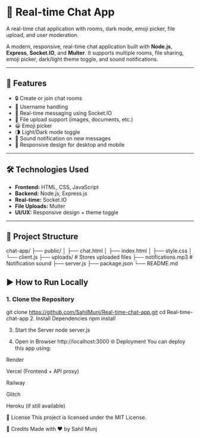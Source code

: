 # 💬 Real-time Chat App
A real-time chat application with rooms, dark mode, emoji picker, file upload, and user moderation.

A modern, responsive, real-time chat application built with **Node.js**, **Express**, **Socket.IO**, and **Multer**. It supports multiple rooms, file sharing, emoji picker, dark/light theme toggle, and sound notifications.

---

## 🚀 Features

- 🔒 Create or join chat rooms  
- 👤 Username handling  
- 💬 Real-time messaging using Socket.IO  
- 📎 File upload support (images, documents, etc.)  
- 😀 Emoji picker  
- 🌗 Light/Dark mode toggle  
- 🔔 Sound notification on new messages  
- 📱 Responsive design for desktop and mobile  

---

## 🛠️ Technologies Used

- **Frontend:** HTML, CSS, JavaScript  
- **Backend:** Node.js, Express.js  
- **Real-time:** Socket.IO  
- **File Uploads:** Multer  
- **UI/UX:** Responsive design + theme toggle  

---

## 📁 Project Structure

chat-app/
├── public/
│ ├── chat.html
│ ├── index.html
│ ├── style.css
│ └── client.js
├── uploads/ # Stores uploaded files
├── notifications.mp3 # Notification sound
├── server.js
├── package.json
└── README.md

## ▶️ How to Run Locally
### 1. Clone the Repository
git clone https://github.com/SahilMunj/Real-time-chat-app.git
cd Real-time-chat-app
2. Install Dependencies
npm install

3. Start the Server
node server.js

4. Open in Browser
http://localhost:3000
🌐 Deployment
You can deploy this app using:

Render

Vercel (Frontend + API proxy)

Railway

Glitch

Heroku (if still available)

📄 License
This project is licensed under the MIT License.

🙌 Credits
Made with ❤️ by Sahil Munj